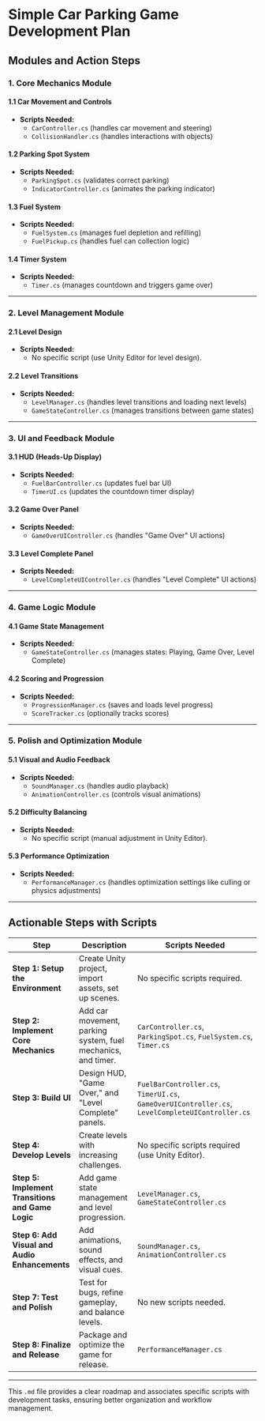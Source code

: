 # Simple Car Parking Game Development Plan

## Modules and Action Steps

### 1. Core Mechanics Module

#### 1.1 Car Movement and Controls
- **Scripts Needed:**
  - `CarController.cs` (handles car movement and steering)
  - `CollisionHandler.cs` (handles interactions with objects)

#### 1.2 Parking Spot System
- **Scripts Needed:**
  - `ParkingSpot.cs` (validates correct parking)
  - `IndicatorController.cs` (animates the parking indicator)

#### 1.3 Fuel System
- **Scripts Needed:**
  - `FuelSystem.cs` (manages fuel depletion and refilling)
  - `FuelPickup.cs` (handles fuel can collection logic)

#### 1.4 Timer System
- **Scripts Needed:**
  - `Timer.cs` (manages countdown and triggers game over)

---

### 2. Level Management Module

#### 2.1 Level Design
- **Scripts Needed:**
  - No specific script (use Unity Editor for level design).

#### 2.2 Level Transitions
- **Scripts Needed:**
  - `LevelManager.cs` (handles level transitions and loading next levels)
  - `GameStateController.cs` (manages transitions between game states)

---

### 3. UI and Feedback Module

#### 3.1 HUD (Heads-Up Display)
- **Scripts Needed:**
  - `FuelBarController.cs` (updates fuel bar UI)
  - `TimerUI.cs` (updates the countdown timer display)

#### 3.2 Game Over Panel
- **Scripts Needed:**
  - `GameOverUIController.cs` (handles "Game Over" UI actions)

#### 3.3 Level Complete Panel
- **Scripts Needed:**
  - `LevelCompleteUIController.cs` (handles "Level Complete" UI actions)

---

### 4. Game Logic Module

#### 4.1 Game State Management
- **Scripts Needed:**
  - `GameStateController.cs` (manages states: Playing, Game Over, Level Complete)

#### 4.2 Scoring and Progression
- **Scripts Needed:**
  - `ProgressionManager.cs` (saves and loads level progress)
  - `ScoreTracker.cs` (optionally tracks scores)

---

### 5. Polish and Optimization Module

#### 5.1 Visual and Audio Feedback
- **Scripts Needed:**
  - `SoundManager.cs` (handles audio playback)
  - `AnimationController.cs` (controls visual animations)

#### 5.2 Difficulty Balancing
- **Scripts Needed:**
  - No specific script (manual adjustment in Unity Editor).

#### 5.3 Performance Optimization
- **Scripts Needed:**
  - `PerformanceManager.cs` (handles optimization settings like culling or physics adjustments)

---

## Actionable Steps with Scripts

| **Step**                     | **Description**                                                                 | **Scripts Needed**                              |
|-------------------------------|---------------------------------------------------------------------------------|------------------------------------------------|
| **Step 1: Setup the Environment** | Create Unity project, import assets, set up scenes.                              | No specific scripts required.                  |
| **Step 2: Implement Core Mechanics** | Add car movement, parking system, fuel mechanics, and timer.                  | `CarController.cs`, `ParkingSpot.cs`, `FuelSystem.cs`, `Timer.cs` |
| **Step 3: Build UI**           | Design HUD, "Game Over," and "Level Complete" panels.                           | `FuelBarController.cs`, `TimerUI.cs`, `GameOverUIController.cs`, `LevelCompleteUIController.cs` |
| **Step 4: Develop Levels**     | Create levels with increasing challenges.                                       | No specific scripts required (use Unity Editor). |
| **Step 5: Implement Transitions and Game Logic** | Add game state management and level progression.                               | `LevelManager.cs`, `GameStateController.cs`     |
| **Step 6: Add Visual and Audio Enhancements** | Add animations, sound effects, and visual cues.                              | `SoundManager.cs`, `AnimationController.cs`     |
| **Step 7: Test and Polish**    | Test for bugs, refine gameplay, and balance levels.                             | No new scripts needed.                         |
| **Step 8: Finalize and Release** | Package and optimize the game for release.                                     | `PerformanceManager.cs`                        |

---

This `.md` file provides a clear roadmap and associates specific scripts with development tasks, ensuring better organization and workflow management.
